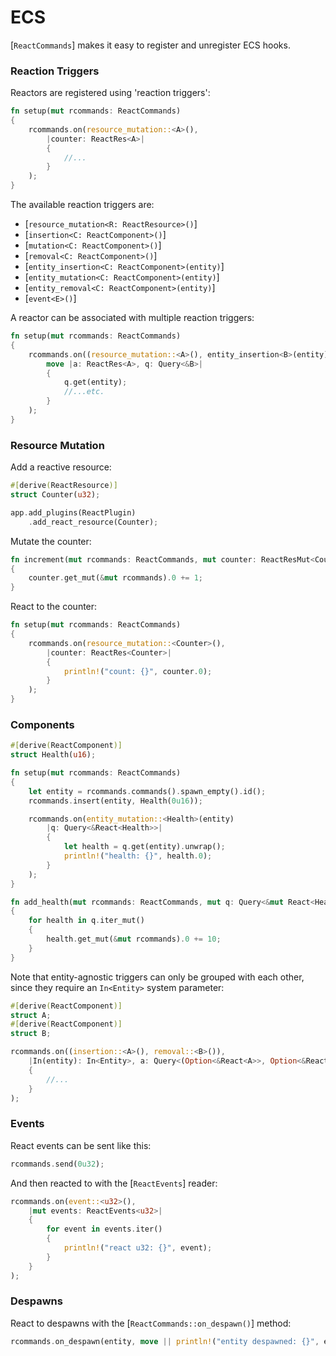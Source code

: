 # ECS

[`ReactCommands`] makes it easy to register and unregister ECS hooks.

### Reaction Triggers

Reactors are registered using 'reaction triggers':
```rust
fn setup(mut rcommands: ReactCommands)
{
    rcommands.on(resource_mutation::<A>(),
        |counter: ReactRes<A>|
        {
            //...
        }
    );
}
```

The available reaction triggers are:
- [`resource_mutation<R: ReactResource>()`]
- [`insertion<C: ReactComponent>()`]
- [`mutation<C: ReactComponent>()`]
- [`removal<C: ReactComponent>()`]
- [`entity_insertion<C: ReactComponent>(entity)`]
- [`entity_mutation<C: ReactComponent>(entity)`]
- [`entity_removal<C: ReactComponent>(entity)`]
- [`event<E>()`]

A reactor can be associated with multiple reaction triggers:
```rust
fn setup(mut rcommands: ReactCommands)
{
    rcommands.on((resource_mutation::<A>(), entity_insertion<B>(entity)),
        move |a: ReactRes<A>, q: Query<&B>|
        {
            q.get(entity);
            //...etc.
        }
    );
}
```

### Resource Mutation

Add a reactive resource:
```rust
#[derive(ReactResource)]
struct Counter(u32);

app.add_plugins(ReactPlugin)
    .add_react_resource(Counter);
```

Mutate the counter:
```rust
fn increment(mut rcommands: ReactCommands, mut counter: ReactResMut<Counter>)
{
    counter.get_mut(&mut rcommands).0 += 1;
}
```

React to the counter:
```rust
fn setup(mut rcommands: ReactCommands)
{
    rcommands.on(resource_mutation::<Counter>(),
        |counter: ReactRes<Counter>|
        {
            println!("count: {}", counter.0);
        }
    );
}
```

### Components

```rust
#[derive(ReactComponent)]
struct Health(u16);

fn setup(mut rcommands: ReactCommands)
{
    let entity = rcommands.commands().spawn_empty().id();
    rcommands.insert(entity, Health(0u16));

    rcommands.on(entity_mutation::<Health>(entity)
        |q: Query<&React<Health>>|
        {
            let health = q.get(entity).unwrap();
            println!("health: {}", health.0);
        }
    );
}

fn add_health(mut rcommands: ReactCommands, mut q: Query<&mut React<Health>>)
{
    for health in q.iter_mut()
    {
        health.get_mut(&mut rcommands).0 += 10;
    }
}
```

Note that entity-agnostic triggers can only be grouped with each other, since they require an `In<Entity>` system parameter:
```rust
#[derive(ReactComponent)]
struct A;
#[derive(ReactComponent)]
struct B;

rcommands.on((insertion::<A>(), removal::<B>()),
    |In(entity): In<Entity>, a: Query<(Option<&React<A>>, Option<&React<B>>)>|
    {
        //...
    }
);
```

### Events

React events can be sent like this:
```rust
rcommands.send(0u32);
```

And then reacted to with the [`ReactEvents`] reader:
```rust
rcommands.on(event::<u32>(),
    |mut events: ReactEvents<u32>|
    {
        for event in events.iter()
        {
            println!("react u32: {}", event);
        }
    }
);
```

### Despawns

React to despawns with the [`ReactCommands::on_despawn()`] method:
```rust
rcommands.on_despawn(entity, move || println!("entity despawned: {}", entity));
```
